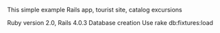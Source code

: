 This simple example Rails app,
 tourist site, catalog excursions
 
 Ruby version 2.0, Rails 4.0.3
 Database creation
 Use rake db:fixtures:load  
